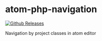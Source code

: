 # atom-php-navigation
[![Github Releases](https://img.shields.io/github/downloads/igogo/atom-php-navigation/latest/total.svg)]()

Navigation by project classes in atom editor
